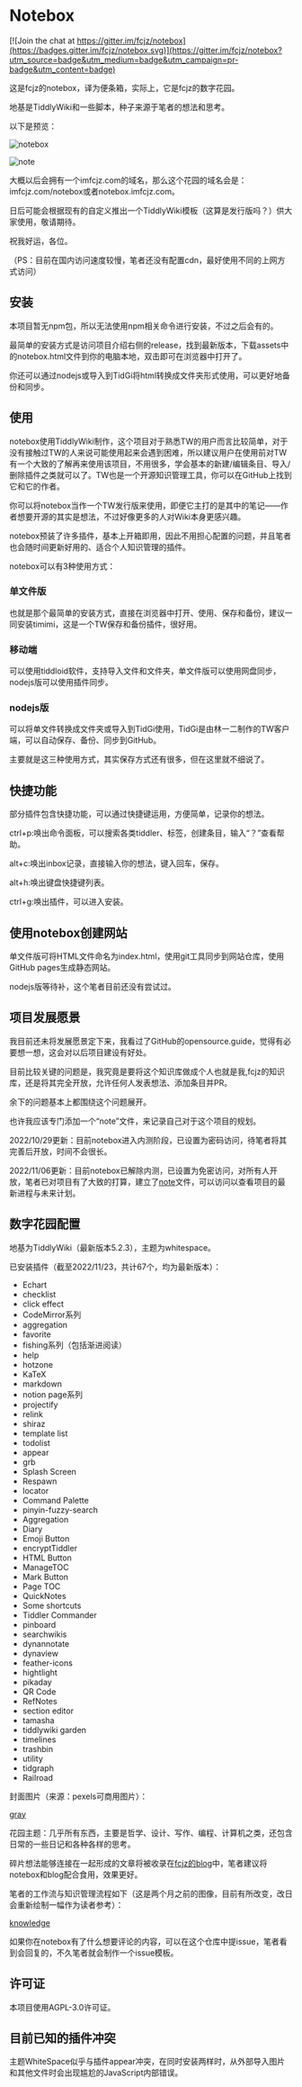 # Notebox

[![Join the chat at https://gitter.im/fcjz/notebox](https://badges.gitter.im/fcjz/notebox.svg)](https://gitter.im/fcjz/notebox?utm_source=badge&utm_medium=badge&utm_campaign=pr-badge&utm_content=badge)

这是fcjz的notebox，译为便条箱，实际上，它是fcjz的数字花园。

地基是TiddlyWiki和一些脚本，种子来源于笔者的想法和思考。

以下是预览：

![notebox](https://github.com/fcjz/notebox/blob/main/notebox.png)

![note](https://github.com/fcjz/notebox/blob/main/note.png)

大概以后会拥有一个imfcjz.com的域名，那么这个花园的域名会是：imfcjz.com/notebox或者notebox.imfcjz.com。

日后可能会根据现有的自定义推出一个TiddlyWiki模板（这算是发行版吗？）供大家使用，敬请期待。

祝我好运，各位。

（PS：目前在国内访问速度较慢，笔者还没有配置cdn，最好使用不同的上网方式访问）

## 安装

本项目暂无npm包，所以无法使用npm相关命令进行安装，不过之后会有的。

最简单的安装方式是访问项目介绍右侧的release，找到最新版本，下载assets中的notebox.html文件到你的电脑本地，双击即可在浏览器中打开了。

你还可以通过nodejs或导入到TidGi将html转换成文件夹形式使用，可以更好地备份和同步。

## 使用

notebox使用TiddlyWiki制作，这个项目对于熟悉TW的用户而言比较简单，对于没有接触过TW的人来说可能使用起来会遇到困难，所以建议用户在使用前对TW有一个大致的了解再来使用该项目，不用很多，学会基本的新建/编辑条目、导入/删除插件之类就可以了。TW也是一个开源知识管理工具，你可以在GitHub上找到它和它的作者。

你可以将notebox当作一个TW发行版来使用，即便它主打的是其中的笔记——作者想要开源的其实是想法，不过好像更多的人对Wiki本身更感兴趣。

notebox预装了许多插件，基本上开箱即用，因此不用担心配置的问题，并且笔者也会随时间更新好用的、适合个人知识管理的插件。

notebox可以有3种使用方式：

### 单文件版

也就是那个最简单的安装方式，直接在浏览器中打开、使用、保存和备份，建议一同安装timimi，这是一个TW保存和备份插件，很好用。

### 移动端

可以使用tiddloid软件，支持导入文件和文件夹，单文件版可以使用网盘同步，nodejs版可以使用插件同步。

### nodejs版

可以将单文件转换成文件夹或导入到TidGi使用，TidGi是由林一二制作的TW客户端，可以自动保存、备份、同步到GitHub。

主要就是这三种使用方式，其实保存方式还有很多，但在这里就不细说了。

## 快捷功能

部分插件包含快捷功能，可以通过快捷键运用，方便简单，记录你的想法。

ctrl+p:唤出命令面板，可以搜索各类tiddler、标签，创建条目，输入“？”查看帮助。

alt+c:唤出inbox记录，直接输入你的想法，键入回车，保存。

alt+h:唤出键盘快捷键列表。

ctrl+g:唤出插件，可以进入安装。

## 使用notebox创建网站

单文件版可将HTML文件命名为index.html，使用git工具同步到网站仓库，使用GitHub pages生成静态网站。

nodejs版等待补，这个笔者目前还没有尝试过。

## 项目发展愿景

我目前还未将发展愿景定下来，我看过了GitHub的opensource.guide，觉得有必要想一想，这会对以后项目建设有好处。

目前比较关键的问题是，我究竟是要将这个知识库做成个人也就是我,fcjz的知识库，还是将其完全开放，允许任何人发表想法、添加条目并PR。

余下的问题基本上都围绕这个问题展开。

也许我应该专门添加一个“note”文件，来记录自己对于这个项目的规划。

2022/10/29更新：目前notebox进入内测阶段，已设置为密码访问，待笔者将其完善后开放，时间不会很长。

2022/11/06更新：目前notebox已解除内测，已设置为免密访问，对所有人开放，笔者已对项目有了大致的打算，建立了[note](https://github.com/fcjz/notebox/blob/main/note.md)文件，可以访问以查看项目的最新进程与未来计划。

## 数字花园配置

地基为TiddlyWiki（最新版本5.2.3），主题为whitespace。

已安装插件（截至2022/11/23，共计67个，均为最新版本）：

- Echart
- checklist
- click effect
- CodeMirror系列
- aggregation
- favorite
- fishing系列（包括渐进阅读）
- help
- hotzone
- KaTeX
- markdown
- notion page系列
- projectify
- relink
- shiraz
- template list
- todolist
- appear
- grb
- Splash Screen
- Respawn
- locator
- Command Palette
- pinyin-fuzzy-search
- Aggregation
- Diary
- Emoji Button
- encryptTiddler
- HTML Button
- ManageTOC
- Mark Button
- Page TOC
- QuickNotes
- Some shortcuts
- Tiddler Commander
- pinboard
- searchwikis
- dynannotate
- dynaview
- feather-icons
- hightlight
- pikaday
- QR Code
- RefNotes
- section editor
- tamasha
- tiddlywiki garden
- timelines
- trashbin
- utility
- tidgraph
- Railroad

封面图片（来源：pexels可商用图片）：

[gray](https://github.com/fcjz/notebox/blob/main/pexels-photo-3490393-.png)

花园主题：几乎所有东西，主要是哲学、设计、写作、编程、计算机之类，还包含日常的一些日记和各种各样的思考。

碎片想法能够连接在一起形成的文章将被收录在[fcjz的blog](https://fcjz.github.io/blog)中，笔者建议将notebox和blog配合食用，效果更好。

笔者的工作流与知识管理流程如下（这是两个月之前的图像，目前有所改变，改日会重新绘制一幅作为读者参考）：

[knowledge](https://github.com/fcjz/notebox/blob/main/%E4%B8%AA%E4%BA%BA%E5%B7%A5%E4%BD%9C%E6%B5%81.png)

如果你在notebox有了什么想要评论的内容，可以在这个仓库中提issue，笔者看到会回复的，不久笔者就会制作一个issue模板。

## 许可证

本项目使用AGPL-3.0许可证。

## 目前已知的插件冲突

主题WhiteSpace似乎与插件appear冲突，在同时安装两样时，从外部导入图片和其他文件时会出现尴尬的JavaScript内部错误。
